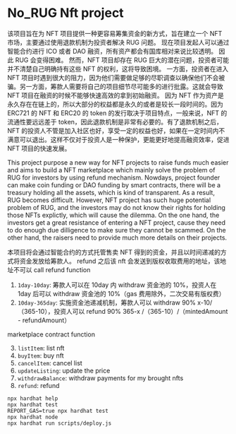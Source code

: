 # No_RUG Nft project

该项目旨在为 NFT 项目提供一种更容易筹集资金的新方式，旨在建立一个 NFT 市场，主要通过使用退款机制为投资者解决 RUG 问题。
现在项目发起人可以通过智能合约进行 ICO 或者 DAO 融资，所有资产都会有国库相对来说比较透明。 因此 RUG 会变得困难。
然而，NFT 项目却存在 RUG 巨大的潜在问题，投资者可能并不清楚自己明确持有这些 NFT 的权利，这将导致困境。 一方面，投资者在进入 NFT 项目时遇到很大的阻力，因为他们需要做足够的尽职调查以确保他们不会被骗。另一方面，筹款人需要将自己的项目细节尽可能多的进行批露。这就会导致 NFT 项目在融资的时候不能够快速高效的拿到初始融资。
因为 NFT 作为资产是永久存在在链上的，所以大部分的权益都是永久的或者是较长一段时间的。因为 ERC721 的 NFT 和 ERC20 的 token 的发行取决于项目特点，一般来说，NFT 的流通性要远远差于 token，因此退款机制是非常有必要的。有了退款机制之后，NFT 的投资人不管是加入社区也好，享受一定的权益也好，如果在一定时间内不满意可以退出。这样不仅对于投资人是一种保护，更能更好地提高融资效率，促进 NFT 项目的快速发展。

This project purpose a new way for NFT projects to raise funds much easier and aims to build a NFT marketplace which mainly solve the problem of RUG for investors by using refund mechanism.
Nowdays, project founder can make coin funding or DAO funding by smart contracts, there will be a treasury holding all the assets, which is kind of transparent. As a result, RUG becomes difficult.
However, NFT project has such huge potential problem of RUG, and the investors may do not know their rights for holding those NFTs explictly, which will cause the dilemma. On the one hand, the investors get a great resistance of entering a NFT project, cause they need to do enough due dilligence to make sure they cannot be scammed. On the other hand, the raisers need to provide much more details on their projects.

本项目将会通过智能合约的方式托管售卖 NFT 得到的资金，并且以时间递减的方式将资金发放给筹款人。
refund 之后该 nft 会发送到版权收取费用的地址，该地址不可以 call refund function

1. `1day-10day`: 筹款人可以在 10day 内 withdraw 资金池的 10%，投资人在 1day 后可以 withdraw 资金池的 10%（gas 费用除外，二次交易有版权费）
2. `10day-365day`: 实施资金池递减机制，筹款人可以 withdraw 90% x-10/（365-10），投资人可以 refund 90% 365-x /（365-10）/（mintedAmount - refundAmount）

marketplace contract function

3. `listItem`: list nft
4. `buyItem`: buy nft
5. `cancelItem`: cancel list
6. `updateListing`: update the price
7. `withdrawBalance`: withdraw payments for my brought nfts
8. `refund`: refund

```shell
npx hardhat help
npx hardhat test
REPORT_GAS=true npx hardhat test
npx hardhat node
npx hardhat run scripts/deploy.js
```
